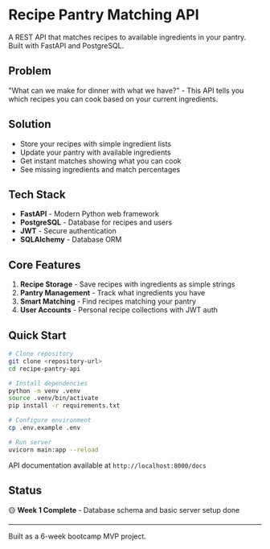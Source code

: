 # Recipe Pantry Matching API

A REST API that matches recipes to available ingredients in your pantry. Built with FastAPI and PostgreSQL.

## Problem

"What can we make for dinner with what we have?" - This API tells you which recipes you can cook based on your current ingredients.

## Solution

- Store your recipes with simple ingredient lists
- Update your pantry with available ingredients  
- Get instant matches showing what you can cook
- See missing ingredients and match percentages

## Tech Stack

- **FastAPI** - Modern Python web framework
- **PostgreSQL** - Database for recipes and users
- **JWT** - Secure authentication
- **SQLAlchemy** - Database ORM

## Core Features

1. **Recipe Storage** - Save recipes with ingredients as simple strings
2. **Pantry Management** - Track what ingredients you have
3. **Smart Matching** - Find recipes matching your pantry
4. **User Accounts** - Personal recipe collections with JWT auth

## Quick Start

```bash
# Clone repository
git clone <repository-url>
cd recipe-pantry-api

# Install dependencies
python -m venv .venv
source .venv/bin/activate
pip install -r requirements.txt

# Configure environment
cp .env.example .env

# Run server
uvicorn main:app --reload
```

API documentation available at `http://localhost:8000/docs`

## Status

🟡 **Week 1 Complete** - Database schema and basic server setup done

---

Built as a 6-week bootcamp MVP project.